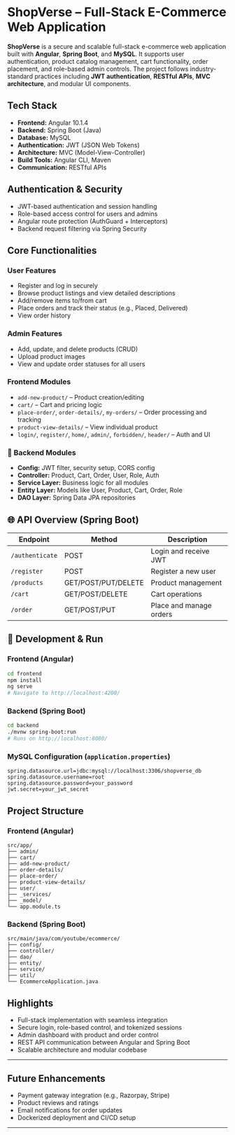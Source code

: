 
# ShopVerse – Full-Stack E-Commerce Web Application

**ShopVerse** is a secure and scalable full-stack e-commerce web application built with **Angular**, **Spring Boot**, and **MySQL**. It supports user authentication, product catalog management, cart functionality, order placement, and role-based admin controls. The project follows industry-standard practices including **JWT authentication**, **RESTful APIs**, **MVC architecture**, and modular UI components.


## Tech Stack

- **Frontend:** Angular 10.1.4
- **Backend:** Spring Boot (Java)
- **Database:** MySQL
- **Authentication:** JWT (JSON Web Tokens)
- **Architecture:** MVC (Model-View-Controller)
- **Build Tools:** Angular CLI, Maven
- **Communication:** RESTful APIs


## Authentication & Security

- JWT-based authentication and session handling
- Role-based access control for users and admins
- Angular route protection (AuthGuard + Interceptors)
- Backend request filtering via Spring Security


## Core Functionalities

### User Features
- Register and log in securely
- Browse product listings and view detailed descriptions
- Add/remove items to/from cart
- Place orders and track their status (e.g., Placed, Delivered)
- View order history

### Admin Features
- Add, update, and delete products (CRUD)
- Upload product images
- View and update order statuses for all users

### Frontend Modules
- `add-new-product/` – Product creation/editing
- `cart/` – Cart and pricing logic
- `place-order/`, `order-details/`, `my-orders/` – Order processing and tracking
- `product-view-details/` – View individual product
- `login/`, `register/`, `home/`, `admin/`, `forbidden/`, `header/` – Auth and UI

### 🔧 Backend Modules
- **Config:** JWT filter, security setup, CORS config
- **Controller:** Product, Cart, Order, User, Role, Auth
- **Service Layer:** Business logic for all modules
- **Entity Layer:** Models like User, Product, Cart, Order, Role
- **DAO Layer:** Spring Data JPA repositories


## 🌐 API Overview (Spring Boot)

| Endpoint | Method | Description |
|----------|--------|-------------|
| `/authenticate` | POST | Login and receive JWT |
| `/register` | POST | Register a new user |
| `/products` | GET/POST/PUT/DELETE | Product management |
| `/cart` | GET/POST/DELETE | Cart operations |
| `/order` | GET/POST/PUT | Place and manage orders |


## 🧪 Development & Run

### Frontend (Angular)
```bash
cd frontend
npm install
ng serve
# Navigate to http://localhost:4200/
```

### Backend (Spring Boot)
```bash
cd backend
./mvnw spring-boot:run
# Runs on http://localhost:8080/
```

### MySQL Configuration (`application.properties`)
```properties
spring.datasource.url=jdbc:mysql://localhost:3306/shopverse_db
spring.datasource.username=root
spring.datasource.password=your_password
jwt.secret=your_jwt_secret
```

## Project Structure

### Frontend (Angular)
```
src/app/
├── admin/
├── cart/
├── add-new-product/
├── order-details/
├── place-order/
├── product-view-details/
├── user/
├── _services/
├── _model/
└── app.module.ts
```

### Backend (Spring Boot)
```
src/main/java/com/youtube/ecommerce/
├── config/
├── controller/
├── dao/
├── entity/
├── service/
├── util/
└── EcommerceApplication.java
```


## Highlights

- Full-stack implementation with seamless integration
- Secure login, role-based control, and tokenized sessions
- Admin dashboard with product and order control
- REST API communication between Angular and Spring Boot
- Scalable architecture and modular codebase

---

## Future Enhancements

- Payment gateway integration (e.g., Razorpay, Stripe)
- Product reviews and ratings
- Email notifications for order updates
- Dockerized deployment and CI/CD setup

---


